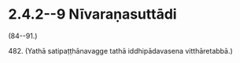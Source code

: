 

# 2.4.2--9 Nīvaraṇasuttādi




(84--91.)

482\. (Yathā satipaṭṭhānavagge tathā iddhipādavasena vitthāretabbā.)



